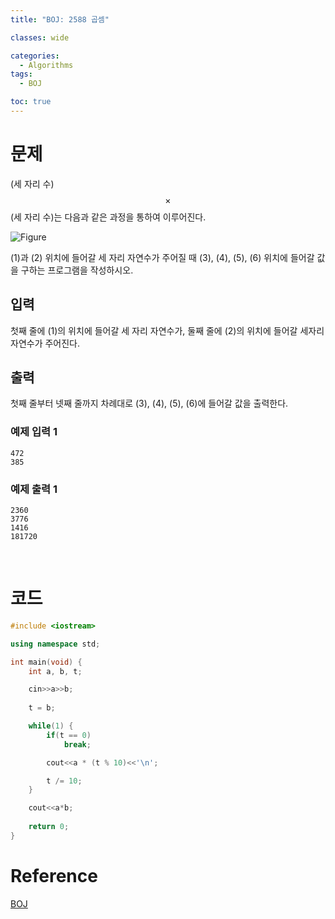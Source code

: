 ```yaml
---
title: "BOJ: 2588 곱셈"

classes: wide

categories:
  - Algorithms
tags:
  - BOJ

toc: true
---
```


# 문제

(세 자리 수) $$\times$$ (세 자리 수)는 다음과 같은 과정을 통하여 이루어진다.

![Figure](https://www.acmicpc.net/upload/images/f5NhGHVLM4Ix74DtJrwfC97KepPl27s%20(1).png)

(1)과 (2) 위치에 들어갈 세 자리 자연수가 주어질 때 (3), (4), (5), (6) 위치에 들어갈 값을 구하는 프로그램을 작성하시오.

## 입력

첫째 줄에 (1)의 위치에 들어갈 세 자리 자연수가, 둘째 줄에 (2)의 위치에 들어갈 세자리 자연수가 주어진다.

## 출력

첫째 줄부터 넷째 줄까지 차례대로 (3), (4), (5), (6)에 들어갈 값을 출력한다.

### 예제 입력 1

```shell
472
385
```

### 예제 출력 1

```shell
2360
3776
1416
181720
```

<br/>

# 코드

```cpp
#include <iostream>

using namespace std;

int main(void) {
    int a, b, t;

    cin>>a>>b;
    
    t = b;

    while(1) {
        if(t == 0)
            break;

        cout<<a * (t % 10)<<'\n';

        t /= 10;
    }

    cout<<a*b;
        
    return 0;
}
```

# Reference

[BOJ](https://www.acmicpc.net/problem/2588)